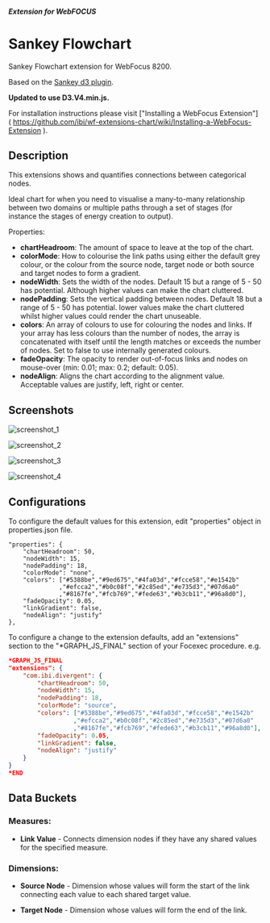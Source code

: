 ##### Extension for WebFOCUS 

# Sankey Flowchart
Sankey Flowchart extension for WebFocus 8200.

Based on the [Sankey d3 plugin]( https://github.com/d3/d3-sankey ).

**Updated to use D3.V4.min.js.**

For installation instructions please visit ["Installing a WebFocus Extension"] ( https://github.com/ibi/wf-extensions-chart/wiki/Installing-a-WebFocus-Extension ).

## Description

This extensions shows and quantifies connections between categorical nodes.

Ideal chart for when you need to visualise a many-to-many relationship between two domains or multiple paths through a set of stages (for instance the stages of energy creation to output).

Properties:
* **chartHeadroom**: The amount of space to leave at the top of the chart.
* **colorMode**: How to colourise the link paths using either the default grey colour, or the colour from the source node, target node or both source and target nodes to form a gradient.
* **nodeWidth**: Sets the width of the nodes. Default 15 but a range of 5 - 50 has potential. Although higher values can make the chart cluttered.
* **nodePadding**: Sets the vertical padding between nodes. Default 18 but a range of 5 - 50 has potential. lower values make the chart cluttered whilst higher values could render the chart unuseable.
* **colors**: An array of colours to use for colouring the nodes and links. If your array has less colours than the number of nodes, the array is concatenated with itself until the length matches or exceeds the number of nodes. Set to false to use internally generated colours.
* **fadeOpacity**: The opacity to render out-of-focus links and nodes on mouse-over (min: 0.01; max: 0.2; default: 0.05).
* **nodeAlign**: Aligns the chart according to the alignment value. Acceptable values are justify, left, right or center.

## Screenshots

![screenshot_1](https://github.com/ibi/wf-extensions-chart/blob/master/com.ibi.sankey/screenshots/sankey1.png)

![screenshot_2](https://github.com/ibi/wf-extensions-chart/blob/master/com.ibi.sankey/screenshots/sankey2.png)

![screenshot_3](https://github.com/ibi/wf-extensions-chart/blob/master/com.ibi.sankey/screenshots/sankey3.png)

![screenshot_4](https://github.com/ibi/wf-extensions-chart/blob/master/com.ibi.sankey/screenshots/sankey4.png)

## Configurations
To configure the default values for this extension, edit "properties" object in properties.json file.
    
    "properties": {
        "chartHeadroom": 50,
        "nodeWidth": 15,
        "nodePadding": 18,
        "colorMode": "none",
        "colors": ["#5388be","#9ed675","#4fa03d","#fcce58","#e1542b"
                  ,"#efcca2","#b0c08f","#2c85ed","#e735d3","#07d6a0"
                  ,"#8167fe","#fcb769","#fede63","#b3cb11","#96a8d0"],
        "fadeOpacity": 0.05,
        "linkGradient": false,
        "nodeAlign": "justify"
    },
    
To configure a change to the extension defaults, add an "extensions" section to the "*GRAPH_JS_FINAL" section of your Focexec procedure. e.g.

```json
*GRAPH_JS_FINAL
"extensions": {
    "com.ibi.divergent": {
        "chartHeadroom": 50,
        "nodeWidth": 15,
        "nodePadding": 18,
        "colorMode": "source",
        "colors": ["#5388be","#9ed675","#4fa03d","#fcce58","#e1542b"
                  ,"#efcca2","#b0c08f","#2c85ed","#e735d3","#07d6a0"
                  ,"#8167fe","#fcb769","#fede63","#b3cb11","#96a8d0"],
        "fadeOpacity": 0.05,
        "linkGradient": false,
        "nodeAlign": "justify"
    }
}
*END
```
## Data Buckets

### Measures:

* **Link Value** - Connects dimension nodes if they have any shared values for the specified measure.

### Dimensions:

* **Source Node** - Dimension whose values will form the start of the link connecting each value to each shared target value. 

* **Target Node** - Dimension whose values will form the end of the link.